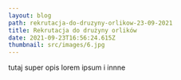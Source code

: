 ```yaml
---
layout: blog
path: rekrutacja-do-druzyny-orlikow-23-09-2021
title: Rekrutacja do drużyny orlików
date: 2021-09-23T16:56:24.615Z
thumbnail: src/images/6.jpg
---
```

tutaj super opis lorem ipsum i innne